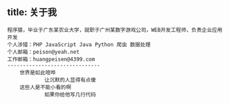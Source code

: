 title: 关于我
---
<!--more-->
	程序猿，毕业于广东某农业大学，就职于广州某数字游戏公司，WEB开发工程师，负责企业应用开发
	个人涉猎：PHP JavaScript Java Python 爬虫 数据处理 
	个人邮箱：peison@yeah.net
	工作邮箱：huangpeisen@4399.com
	------------------------------
		世界是如此喧哗
				让沉默的人显得有点傻
		这些人是不能小看的啊
				如果你给他写几行代码		
